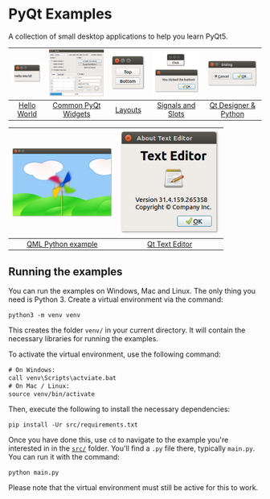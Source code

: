 # PyQt Examples

A collection of small desktop applications to help you learn PyQt5.

| <a href="src/01 PyQt QLabel"><img src="src/01 PyQt QLabel/pyqt-qlabel.png" alt="PyQt QLabel" width=100px></a> | <a href="src/02 PyQt Widgets"><img src="src/02 PyQt Widgets/pyqt-widgets.png" alt="PyQt widgets screenshot" width=200px></a> | <a href="src/03 QVBoxLayout PyQt5"><img src="src/03 QVBoxLayout PyQt5/qvboxlayout-pyqt5.png" alt="QVBoxLayout PyQt5" width=100px></a> | <a href="src/04 PyQt Signals and Slots"><img src="src/04 PyQt Signals and Slots/pyqt-signals-and-slots.jpg" alt="PyQt Signals and Slots" width=180px></a> | <a href="src/05 Qt Designer Python"><img src="src/05 Qt Designer Python/qt-designer-python.png" alt="Qt Designer Python" width=180px></a> |
| :--: | :--: | :--: | :--: | :--: |
| <a href="src/01 PyQt QLabel">Hello World</a> | <a href="src/02 PyQt Widgets">Common PyQt Widgets</a> | <a href="src/03 QVBoxLayout PyQt5">Layouts</a> | <a href="src/04 PyQt Signals and Slots">Signals and Slots</a> | <a href="src/04 Qt Designer Python">Qt Designer & Python</a> |

| <a href="src/06 QML Python example"><img src="src/06 QML Python example/qml-python-example.png" alt="QML Python example" width=200px></a> | <a href="src/07 Qt Text Editor"><img src="src/07 Qt Text Editor/screenshots/qt-text-editor.png" alt="Qt Text Editor" width=200px></a> |
| :--: | :--: |
| <a href="src/06 QML Python example">QML Python example</a> | <a href="src/07 Qt Text Editor">Qt Text Editor</a> |

## Running the examples

You can run the examples on Windows, Mac and Linux. The only thing you need is Python 3. Create a virtual environment via the command:

    python3 -m venv venv

This creates the folder `venv/` in your current directory. It will contain the necessary libraries for running the examples.

To activate the virtual environment, use the following command:

```
# On Windows:
call venv\Scripts\actviate.bat
# On Mac / Linux:
source venv/bin/activate
```

Then, execute the following to install the necessary dependencies:

    pip install -Ur src/requirements.txt

Once you have done this, use `cd` to navigate to the example you're interested in in the [`src/`](src) folder. You'll find a `.py` file there, typically `main.py`. You can run it with the command:

    python main.py

Please note that the virtual environment must still be active for this to work.
